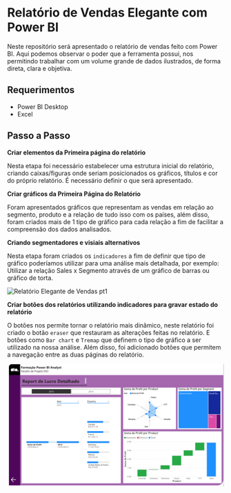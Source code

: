 # Relatório de Vendas Elegante com Power BI

Neste repositório será apresentado o relatório de vendas feito com Power BI. Aqui podemos observar o poder que a ferramenta possui, nos permitindo trabalhar com um volume grande de dados ilustrados, de forma direta, clara e objetiva.

## Requerimentos
- Power BI Desktop
- Excel

## Passo a Passo
**Criar elementos da Primeira página do relatório**

Nesta etapa foi necessário estabelecer uma estrutura inicial do relatório, criando caixas/figuras onde seriam posicionados os gráficos, títulos e cor do próprio relatório. É necessário definir o que será apresentado.

**Criar gráficos da Primeira Página do Relatório**

Foram apresentados gráficos que representam as vendas em relação ao segmento, produto e a relação de tudo isso com os países, além disso, foram criados mais de 1 tipo de gráfico para cada relação a fim de facilitar a compreensão dos dados analisados.

**Criando segmentadores e visiais alternativos**

Nesta etapa foram criados os ``indicadores`` a fim de definir que tipo de gráfico poderíamos utilizar para uma análise mais detalhada, por exemplo: Utilizar a relação Sales x Segmento através de um gráfico de barras ou gráfico de  torta.

![Relatório Elegante de Vendas pt1](1/Relatório%20Elegante%20de%20Vendas%20pt1.png)

**Criar botões dos relatórios utilizando indicadores para gravar estado do relatório**

O botões nos permite tornar o relatório mais dinâmico, neste relatório foi criado o botão ``eraser`` que restauram as alterações feitas no relatório. E botões como ``Bar chart`` e ``Tremap`` que definem o tipo de gráfico a ser utilizado na nossa análise. Além disso, foi adicionado botões que permitem a navegação entre as duas páginas do relatório.


![Relatório Elegante de Vendas pt2](1/REV%20pt2.png)